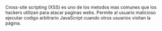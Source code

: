 Cross-site scripting (XSS) es uno de los metodos mas comunes que los hackers utilizan para atacar paginas webs. Permite al usuario malicioso ejecutar codigo arbitrario JavaScript cuando otros usuarios visitan la página.

